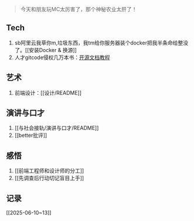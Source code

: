 > 今天和朋友玩MC太厉害了，那个神秘农业太肝了！

## Tech
1. sb阿里云我草你m,垃圾东西，我tm给你服务器装个docker把我半条命给整没了。[[安装Docker & 换源]]
2. 人才gitcode侵权几万本书：[开源文档教程](https://gitcode.com/org/Open-source-documentation-tutorial/)

## 艺术
1. 前端设计：[[设计/README]]

## 演讲与口才

1. [[与社会接轨/演讲与口才/README]]
2. [[better批评]]

## 感悟
1. [[前端工程师和设计师的分工]]
2. [[先调查后行动切记盲目上手]]

## 记录
[[2025-06-10~13]]

